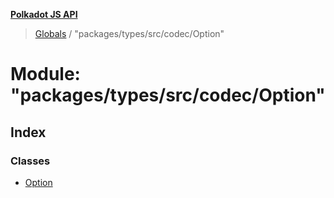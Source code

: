 **[Polkadot JS API](../README.md)**

> [Globals](../globals.md) / "packages/types/src/codec/Option"

# Module: "packages/types/src/codec/Option"

## Index

### Classes

* [Option](../classes/_packages_types_src_codec_option_.option.md)
